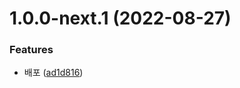 # 1.0.0-next.1 (2022-08-27)


### Features

* 배포 ([ad1d816](https://github.com/jl917/jbin/commit/ad1d8167b4a6105b38a77ee8248a44d3035ec13c))
